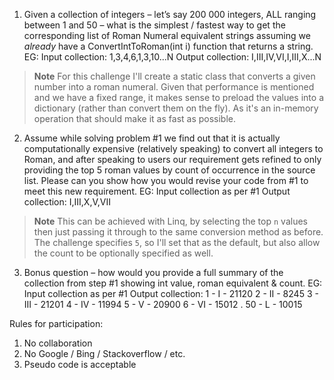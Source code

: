 1.	Given a collection of integers – let’s say 200 000 integers, ALL ranging between 1 and 50 – what is the simplest / fastest way to get the corresponding list of Roman Numeral equivalent strings assuming we *already* have a ConvertIntToRoman(int i) function that returns a string.
EG: 
Input collection: 1,3,4,6,1,3,10...N
Output collection: I,III,IV,VI,I,III,X...N

> **Note**
> For this challenge I'll create a static class that converts a given number into a roman numeral. Given that performance is mentioned and we have a fixed range, it makes sense to preload the values into a dictionary (rather than convert them on the fly). As it's an in-memory operation that should make it as fast as possible.

2.	Assume while solving problem #1 we find out that it is actually computationally expensive (relatively speaking) to convert all integers to Roman, and after speaking to users our requirement gets refined to only providing the top 5 roman values by count of occurrence in the source list. Please can you show how you would revise your code from #1 to meet this new requirement.
EG: Input collection as per #1
Output collection: I,III,X,V,VII

> **Note**
> This can be achieved with Linq, by selecting the top `n` values then just passing it through to the same conversion method as before. The challenge specifies `5`, so I'll set that as the default, but also allow the count to be optionally specified as well.

3.	Bonus question – how would you provide a full summary of the collection from step #1 showing int value, roman equivalent & count.
EG: Input collection as per #1
Output collection: 
1 - I   - 21120
2 - II  - 8245
3 - III - 21201
4 - IV  - 11994
5 - V   - 20900
6 - VI  - 15012
.
50 - L -  10015

Rules for participation:
1.	No collaboration
2.	No Google / Bing / Stackoverflow / etc.
3.	Pseudo code is acceptable
